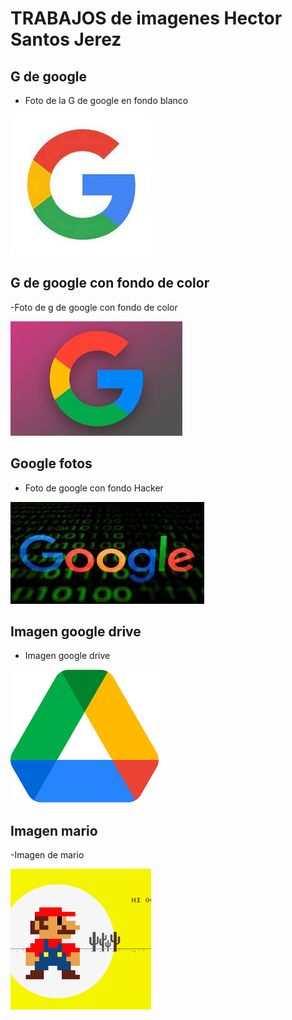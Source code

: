 # TRABAJOS de imagenes  Hector Santos Jerez

## G de google 

- Foto de la G de google en fondo blanco

![G de google fondo blanco](./imagenes/foto_google.jpg)

## G de google con fondo de color

-Foto de g de google con fondo de color 

![G de google fondo color ](./imagenes/g_google.jpg)

## Google fotos 

- Foto de google con fondo Hacker

![Google hacker](./imagenes/google_fotos.jpg)

##  Imagen google drive 

- Imagen google drive 

![Imagen google drive](./imagenes/images.png)

## Imagen mario

-Imagen de mario 

![Mario en fondo amarillo](./imagenes/mario_trabajo.png)

